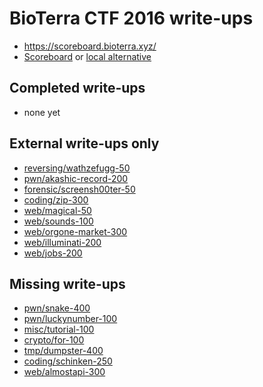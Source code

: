# BioTerra CTF 2016 write-ups

* <https://scoreboard.bioterra.xyz/>
* [Scoreboard](https://scoreboard.bioterra.xyz/scoreboard) or [local alternative](TODOLOCAL)

## Completed write-ups

* none yet

## External write-ups only

* [reversing/wathzefugg-50](reversing/wathzefugg-50)
* [pwn/akashic-record-200](pwn/akashic-record-200)
* [forensic/screensh00ter-50](forensic/screensh00ter-50)
* [coding/zip-300](coding/zip-300)
* [web/magical-50](web/magical-50)
* [web/sounds-100](web/sounds-100)
* [web/orgone-market-300](web/orgone-market-300)
* [web/illuminati-200](web/illuminati-200)
* [web/jobs-200](web/jobs-200)

## Missing write-ups

* [pwn/snake-400](pwn/snake-400)
* [pwn/luckynumber-100](pwn/luckynumber-100)
* [misc/tutorial-100](misc/tutorial-100)
* [crypto/for-100](crypto/for-100)
* [tmp/dumpster-400](tmp/dumpster-400)
* [coding/schinken-250](coding/schinken-250)
* [web/almostapi-300](web/almostapi-300)
